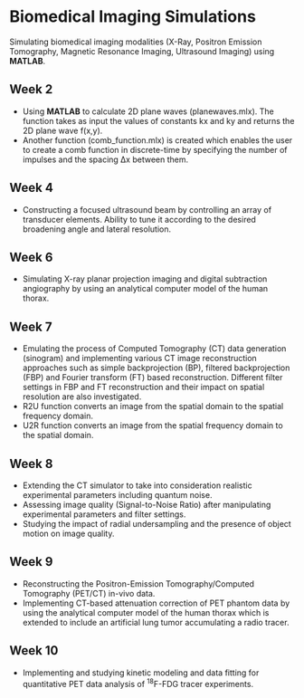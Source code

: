 # Biomedical Imaging Simulations
Simulating biomedical imaging modalities (X-Ray, Positron Emission Tomography, Magnetic Resonance Imaging, Ultrasound Imaging) using **MATLAB**.

## Week 2
- Using **MATLAB** to calculate 2D plane waves (planewaves.mlx). The function takes as input the values of constants kx and ky and returns the 2D plane wave f(x,y).
- Another function (comb_function.mlx) is created which enables the user to create a comb function in discrete-time by specifying the number of impulses and the spacing Δx between them.

## Week 4
- Constructing a focused ultrasound beam by controlling an array of transducer elements. Ability to tune it according to the desired broadening angle and lateral resolution.

## Week 6
- Simulating X-ray planar projection imaging and digital subtraction angiography by using an analytical computer model of the human thorax.

## Week 7
- Emulating the process of Computed Tomography (CT) data generation (sinogram) and implementing various CT image reconstruction approaches such as simple backprojection (BP), filtered backprojection (FBP) and Fourier transform (FT) based reconstruction. Different filter settings in FBP and FT reconstruction and their impact on spatial resolution are also investigated.
- R2U function converts an image from the spatial domain to the spatial frequency domain.
- U2R function converts an image from the spatial frequency domain to the spatial domain.

## Week 8
- Extending the CT simulator to take into consideration realistic experimental parameters including quantum noise.
- Assessing image quality (Signal-to-Noise Ratio) after manipulating experimental parameters and filter settings.
- Studying the impact of radial undersampling and the presence of object motion on image quality.

## Week 9
- Reconstructing the Positron-Emission Tomography/Computed Tomography (PET/CT) in-vivo data.
- Implementing CT-based attenuation correction of PET phantom data by using the analytical computer model of the human thorax which is extended to include an artificial lung tumor accumulating a radio tracer.

## Week 10
- Implementing and studying kinetic modeling and data fitting for quantitative PET data analysis of <sup>18</sup>F-FDG tracer experiments.
